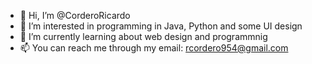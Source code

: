 - 👋 Hi, I’m @CorderoRicardo
- 👀 I’m interested in programming in Java, Python and some UI design
- 🌱 I’m currently learning about web design and programmnig
- 📫 You can reach me through my email: rcordero954@gmail.com

<!---
CorderoRicardo/CorderoRicardo is a ✨ special ✨ repository because its `README.md` (this file) appears on your GitHub profile.
You can click the Preview link to take a look at your changes.
--->
